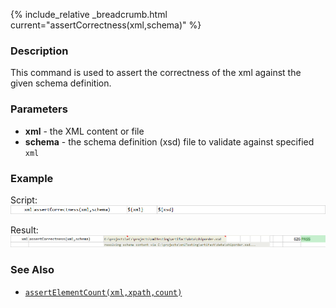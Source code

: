 {% include_relative _breadcrumb.html current="assertCorrectness(xml,schema)" %}

### Description
This command is used to assert the correctness of the xml against the given schema definition.

### Parameters
- **xml** - the XML content or file
- **schema** \- the schema definition (xsd) file to validate against specified `xml`


### Example
Script:<br/>
![](image/assertCorrectness_01.png)

Result:<br/>
![](image/assertCorrectness_02.png)


### See Also
- [`assertElementCount(xml,xpath,count)`](assertElementCount(xml,xpath,count))
